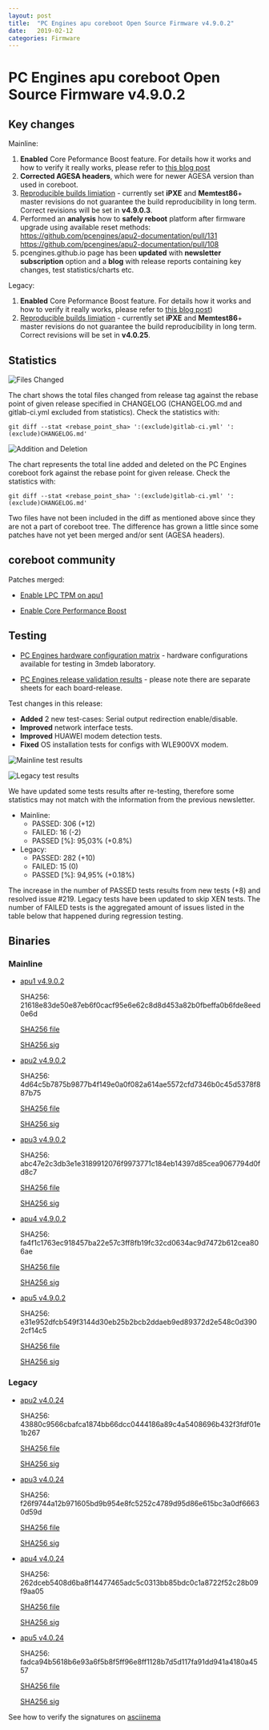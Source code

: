 ```yaml
---
layout: post
title:  "PC Engines apu coreboot Open Source Firmware v4.9.0.2"
date:   2019-02-12
categories: Firmware
---
```

# PC Engines apu coreboot Open Source Firmware v4.9.0.2

## Key changes

Mainline:

1. **Enabled** Core Peformance Boost feature. For details how it works and how
   to verify it really works, please refer to [this blog post](https://3mdeb.com/firmware/amd-cpu-boost/)
2. **Corrected AGESA headers**, which were for newer AGESA version than used in
   coreboot.
3. [Reproducible builds limiation](https://github.com/pcengines/coreboot/issues/267) -
   currently set **iPXE** and **Memtest86**+ master revisions do not guarantee
   the build reproducibility in long term. Correct revisions will be set in
   **v4.9.0.3**.
4. Performed an **analysis** how to **safely reboot** platform after firmware
   upgrade using available reset methods:
   https://github.com/pcengines/apu2-documentation/pull/131
   https://github.com/pcengines/apu2-documentation/pull/108
5. pcengines.github.io page has been **updated** with **newsletter**
   **subscription** option and a **blog** with release reports containing key
   changes, test statistics/charts etc.

Legacy:

1. **Enabled** Core Peformance Boost feature. For details how it works and how
   to verify it really works, please refer to [this blog post](https://3mdeb.com/firmware/amd-cpu-boost/))
2. [Reproducible builds limiation](https://github.com/pcengines/coreboot/issues/267) -
   currently set **iPXE** and **Memtest86**+ master revisions do not guarantee
   the build reproducibility in long term. Correct revisions will be set in
   **v4.0.25**.

## Statistics

![Files Changed](https://gallery.mailchimp.com/fce95b885fc13fbf1db611816/images/3a8427b8-98dc-4316-883c-a28728f34d7c.png)

The chart shows the total files changed from release tag against the rebase point of given release specified in CHANGELOG (CHANGELOG.md and gitlab-ci.yml excluded from statistics). Check the statistics with:

```
git diff --stat <rebase_point_sha> ':(exclude)gitlab-ci.yml' ':(exclude)CHANGELOG.md'
```

![Addition and Deletion](https://gallery.mailchimp.com/fce95b885fc13fbf1db611816/images/7d99ca25-985b-4839-a72e-76d7e3aaa4fc.png)

The chart represents the total line added and deleted on the PC Engines
coreboot fork against the rebase point for given release. Check the statistics
with:

```
git diff --stat <rebase_point_sha> ':(exclude)gitlab-ci.yml' ':(exclude)CHANGELOG.md'
```

Two files have not been included in the diff as mentioned above since they are
not a part of coreboot tree. The difference has grown a little since some
patches have not yet been merged and/or sent (AGESA headers).

## coreboot community

Patches merged:

* [Enable LPC TPM on apu1](https://review.coreboot.org/c/coreboot/+/30354)

* [Enable Core Performance Boost](https://review.coreboot.org/c/coreboot/+/31229)

## Testing

* [PC Engines hardware configuration matrix](https://shop.3mdeb.com/wp-content/uploads/2023/12/3mdeb-lab-hw-matrix.jpg) - hardware configurations available for testing in 3mdeb laboratory.

* [PC Engines release validation results](https://3mdeb.us16.list-manage.com/track/click?u=fce95b885fc13fbf1db611816&id=96d9b426c0&e=16ffa34a09) - please note there are separate sheets for each board-release.

Test changes in this release:

* **Added** 2 new test-cases: Serial output redirection enable/disable.
* **Improved** network interface tests.
* **Improved** HUAWEI modem detection tests.
* **Fixed** OS installation tests for configs with WLE900VX modem.

![Mainline test results](https://gallery.mailchimp.com/fce95b885fc13fbf1db611816/images/fb10bb89-9625-4465-ae1d-206c86e367d3.png)

![Legacy test results](https://gallery.mailchimp.com/fce95b885fc13fbf1db611816/images/b41875ae-8b34-4e7f-ae29-5cf090cf2cbf.png)

We have updated some tests results after re-testing, therefore some statistics
may not match with the information from the previous newsletter.

* Mainline:
  * PASSED: 306 (+12)
  * FAILED: 16 (-2)
  * PASSED [%]: 95,03% (+0.8%)
* Legacy:
  * PASSED: 282 (+10)
  * FAILED: 15 (0)
  * PASSED [%]: 94,95% (+0.18%)

The increase in the number of PASSED tests results from new tests (+8) and
resolved issue #219. Legacy tests have been updated to skip XEN tests. The
number of FAILED tests is the aggregated amount of issues listed in the table
below that happened during regression testing.

## Binaries

### Mainline

* [apu1 v4.9.0.2](https://cloud.3mdeb.com/index.php/s/4bExAC9GxNxKkEZ/download)

  SHA256: 21618e83de50e87eb6f0cacf95e6e62c8d8d453a82b0fbeffa0b6fde8eed0e6d

  [SHA256 file](https://cloud.3mdeb.com/index.php/s/gW78434jwxZZqGe/download)

  [SHA256 sig](https://cloud.3mdeb.com/index.php/s/fX8FCzAbMEyy6cr/download)

* [apu2 v4.9.0.2](https://cloud.3mdeb.com/index.php/s/AF5XHB54gz4dpQL/download)

  SHA256: 4d64c5b7875b9877b4f149e0a0f082a614ae5572cfd7346b0c45d5378f887b75

  [SHA256 file](https://cloud.3mdeb.com/index.php/s/6YmfLeCjtEYsgQP/download)

  [SHA256 sig](https://cloud.3mdeb.com/index.php/s/ZjZ96mmEg2XiHpF/download)

* [apu3 v4.9.0.2](https://cloud.3mdeb.com/index.php/s/G4P4jeLFiwyne4p/download)

  SHA256: abc47e2c3db3e1e3189912076f9973771c184eb14397d85cea9067794d0fd8c7

  [SHA256 file](https://cloud.3mdeb.com/index.php/s/WxDxFSGrf2fNWcg/download)

  [SHA256 sig](https://cloud.3mdeb.com/index.php/s/ccq3ejZBYCF8kGj/download)

* [apu4 v4.9.0.2](https://cloud.3mdeb.com/index.php/s/DKo4ZkxjxiTttEb/download)

  SHA256: fa4f1c1763ec918457ba22e57c3ff8fb19fc32cd0634ac9d7472b612cea806ae

  [SHA256 file](https://cloud.3mdeb.com/index.php/s/9PLqiW2okoLRz2p/download)

  [SHA256 sig](https://cloud.3mdeb.com/index.php/s/m4W4A244y6wQcas/download)

* [apu5 v4.9.0.2](https://cloud.3mdeb.com/index.php/s/mxMQamFwnXnwt6G/download)
  
  SHA256: e31e952dfcb549f3144d30eb25b2bcb2ddaeb9ed89372d2e548c0d3902cf14c5

  [SHA256 file](https://cloud.3mdeb.com/index.php/s/WCKyX9Zc6iPSnBn/download)

  [SHA256 sig](https://cloud.3mdeb.com/index.php/s/zysRfnHZnEzccYs/download)

### Legacy

* [apu2 v4.0.24](https://cloud.3mdeb.com/index.php/s/F2mk9GQMYWGrd9p/download)

  SHA256: 43880c9566cbafca1874bb66dcc0444186a89c4a5408696b432f3fdf01e1b267

  [SHA256 file](https://cloud.3mdeb.com/index.php/s/HAiidQ676JaK5GQ/download)

  [SHA256 sig](https://cloud.3mdeb.com/index.php/s/ERfW8HzJGdtgmTL/download)

* [apu3 v4.0.24](https://cloud.3mdeb.com/index.php/s/AdCzmcdRcnSzRFL/download)

  SHA256: f26f9744a12b971605bd9b954e8fc5252c4789d95d86e615bc3a0df66630d59d

  [SHA256 file](https://cloud.3mdeb.com/index.php/s/C3Po9LZszD43e2o/download)

  [SHA256 sig](https://cloud.3mdeb.com/index.php/s/GKeXGgdsfJrf4x4/download)

* [apu4 v4.0.24](https://cloud.3mdeb.com/index.php/s/92ScGtQL7NPjkcr/download)

  SHA256: 262dceb5408d6ba8f14477465adc5c0313bb85bdc0c1a8722f52c28b09f9aa05

  [SHA256 file](https://cloud.3mdeb.com/index.php/s/Q3xkBNGJFawsy6i/download)

  [SHA256 sig](https://cloud.3mdeb.com/index.php/s/MK4qc22FB7KLyRC/download)

* [apu5 v4.0.24](https://cloud.3mdeb.com/index.php/s/AJP9eSnkRBcoxtT/download)

  SHA256: fadca94b5618b6e93a6f5b8f5ff96e8ff1128b7d5d117fa91dd941a4180a4557

  [SHA256 file](https://cloud.3mdeb.com/index.php/s/jEJqDWBpRiBJJLx/download)

  [SHA256 sig](https://cloud.3mdeb.com/index.php/s/SewAjA3fjkZHnrY/download)

See how to verify the signatures on [asciinema](https://asciinema.org/a/227035)
